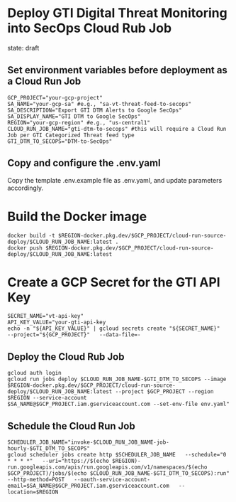 # Deploy GTI Digital Threat Monitoring into SecOps Cloud Rub Job

state: draft

## Set environment variables before deployment as a Cloud Run Job

```
GCP_PROJECT="your-gcp-project"
SA_NAME="your-gcp-sa" #e.g., "sa-vt-threat-feed-to-secops"
SA_DESCRIPTION="Export GTI DTM Alerts to Google SecOps"
SA_DISPLAY_NAME="GTI DTM to Google SecOps"
REGION="your-gcp-region" #e.g., "us-central1"
CLOUD_RUN_JOB_NAME="gti-dtm-to-secops" #this will require a Cloud Run Job per GTI Categorized Threat feed type
GTI_DTM_TO_SECOPS="DTM-to-SecOps"
```

## Copy and configure the .env.yaml
Copy the template .env.example file as .env.yaml, and update parameters accordingly.


# Build the Docker image

```
docker build -t $REGION-docker.pkg.dev/$GCP_PROJECT/cloud-run-source-deploy/$CLOUD_RUN_JOB_NAME:latest .
docker push $REGION-docker.pkg.dev/$GCP_PROJECT/cloud-run-source-deploy/$CLOUD_RUN_JOB_NAME:latest
```

# Create a GCP Secret for the GTI API Key

```
SECRET_NAME="vt-api-key"
API_KEY_VALUE="your-gti-api-key
echo -n "${API_KEY_VALUE}" | gcloud secrets create "${SECRET_NAME}"   --project="${GCP_PROJECT}"   --data-file=-
```


## Deploy the Cloud Rub Job

```
gcloud auth login
gcloud run jobs deploy $CLOUD_RUN_JOB_NAME-$GTI_DTM_TO_SECOPS --image $REGION-docker.pkg.dev/$GCP_PROJECT/cloud-run-source-deploy/$CLOUD_RUN_JOB_NAME:latest --project $GCP_PROJECT --region $REGION --service-account $SA_NAME@$GCP_PROJECT.iam.gserviceaccount.com --set-env-file env.yaml"
```

## Schedule the Cloud Run Job

```
SCHEDULER_JOB_NAME="invoke-$CLOUD_RUN_JOB_NAME-job-hourly-$GTI_DTM_TO_SECOPS"
gcloud scheduler jobs create http $SCHEDULER_JOB_NAME   --schedule="0 * * * *"   --uri="https://$(echo $REGION)-run.googleapis.com/apis/run.googleapis.com/v1/namespaces/$(echo $GCP_PROJECT)/jobs/$(echo $CLOUD_RUN_JOB_NAME-$GTI_DTM_TO_SECOPS):run"   --http-method=POST   --oauth-service-account-email=$SA_NAME@$GCP_PROJECT.iam.gserviceaccount.com   --location=$REGION
```

 
